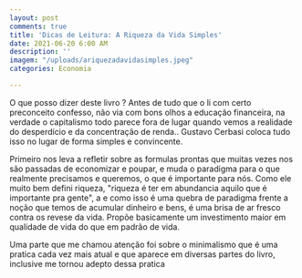 ```yaml
---
layout: post
comments: true
title: 'Dicas de Leitura: A Riqueza da Vida Simples'
date: 2021-06-20 6:00 AM
description: ''
imagem: "/uploads/ariquezadavidasimples.jpeg"
categories: Economia

---
```

O que posso dizer deste livro ? Antes de tudo que o li com certo preconceito confesso, não via com bons olhos a educação financeira, na verdade o capitalismo todo parece fora de lugar quando vemos a realidade do desperdício e da concentração de renda.. Gustavo Cerbasi coloca tudo isso no lugar de forma simples e convincente.  
  
Primeiro nos leva a refletir sobre as formulas prontas que muitas vezes nos são passadas de economizar e poupar, e muda o paradigma para o que realmente precisamos e queremos, o que é importante para nós. Como ele muito bem defini riqueza, "riqueza é ter em abundancia aquilo que é importante pra gente", a e como isso é uma quebra de paradigma frente a noção que temos de acumular dinheiro e bens, é uma brisa de ar fresco contra os revese da vida. Propõe basicamente um investimento maior em qualidade de vida do que em padrão de vida.  
  
Uma parte que me chamou atenção foi sobre o minimalismo que é uma pratica cada vez mais atual e que aparece em diversas partes do livro, inclusive me tornou adepto dessa pratica